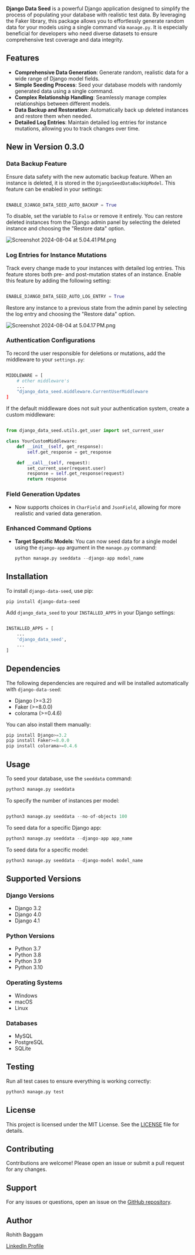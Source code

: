 **Django Data Seed** is a powerful Django application designed to simplify the process of populating your database with realistic test data. By leveraging the Faker library, this package allows you to effortlessly generate random data for your models using a single command via `manage.py`. It is especially beneficial for developers who need diverse datasets to ensure comprehensive test coverage and data integrity.

## Features

- **Comprehensive Data Generation**: Generate random, realistic data for a wide range of Django model fields.
- **Simple Seeding Process**: Seed your database models with randomly generated data using a single command.
- **Complex Relationship Handling**: Seamlessly manage complex relationships between different models.
- **Data Backup and Restoration**: Automatically back up deleted instances and restore them when needed.
- **Detailed Log Entries**: Maintain detailed log entries for instance mutations, allowing you to track changes over time.

## New in Version 0.3.0

### Data Backup Feature

Ensure data safety with the new automatic backup feature. When an instance is deleted, it is stored in the `DjangoSeedDataBackUpModel`. This feature can be enabled in your settings:

```python

ENABLE_DJANGO_DATA_SEED_AUTO_BACKUP = True
```

To disable, set the variable to `False` or remove it entirely. You can restore deleted instances from the Django admin panel by selecting the deleted instance and choosing the "Restore data" option.

![Screenshot 2024-08-04 at 5.04.41 PM.png](https://prod-files-secure.s3.us-west-2.amazonaws.com/1eec8b1f-b9a1-4749-9fb6-c138820ac100/1847f03c-b2af-4d20-8a82-6d5ac7351cf5/Screenshot_2024-08-04_at_5.04.41_PM.png)

### Log Entries for Instance Mutations

Track every change made to your instances with detailed log entries. This feature stores both pre- and post-mutation states of an instance. Enable this feature by adding the following setting:

```python

ENABLE_DJANGO_DATA_SEED_AUTO_LOG_ENTRY = True
```

Restore any instance to a previous state from the admin panel by selecting the log entry and choosing the "Restore data" option.

![Screenshot 2024-08-04 at 5.04.17 PM.png](https://prod-files-secure.s3.us-west-2.amazonaws.com/1eec8b1f-b9a1-4749-9fb6-c138820ac100/9a691703-e3a5-4972-85df-5a82011cab38/Screenshot_2024-08-04_at_5.04.17_PM.png)

### Authentication Configurations

To record the user responsible for deletions or mutations, add the middleware to your `settings.py`:

```python

MIDDLEWARE = [
    # other middleware's
    ...
    "django_data_seed.middleware.CurrentUserMiddleware
]

```

If the default middleware does not suit your authentication system, create a custom middleware:

```python

from django_data_seed.utils.get_user import set_current_user

class YourCustomMiddleware:
    def __init__(self, get_response):
        self.get_response = get_response

    def __call__(self, request):
        set_current_user(request.user)
        response = self.get_response(request)
        return response

```

### Field Generation Updates

- Now supports choices in `CharField` and `JsonField`, allowing for more realistic and varied data generation.

### Enhanced Command Options

- **Target Specific Models**: You can now seed data for a single model using the `django-app` argument in the `manage.py` command:
  ```python
  python manage.py seeddata --django-app model_name
  ```

## Installation

To install `django-data-seed`, use pip:

```bash
pip install django-data-seed
```

Add `django_data_seed` to your `INSTALLED_APPS` in your Django settings:

```python

INSTALLED_APPS = [
    ...
    'django_data_seed',
    ...
]
```

## Dependencies

The following dependencies are required and will be installed automatically with `django-data-seed`:

- Django (>=3.2)
- Faker (>=8.0.0)
- colorama (>=0.4.6)

You can also install them manually:

```python
pip install Django>=3.2
pip install Faker>=8.0.0
pip install colorama>=0.4.6
```

## Usage

To seed your database, use the `seeddata` command:

```python
python3 manage.py seeddata
```

To specify the number of instances per model:

```python

python3 manage.py seeddata --no-of-objects 100

```

To seed data for a specific Django app:

```python
python3 manage.py seeddata --django-app app_name
```

To seed data for a specific model:

```python
python3 manage.py seeddata --django-model model_name
```

## Supported Versions

### Django Versions

- Django 3.2
- Django 4.0
- Django 4.1

### Python Versions

- Python 3.7
- Python 3.8
- Python 3.9
- Python 3.10

### Operating Systems

- Windows
- macOS
- Linux

### Databases

- MySQL
- PostgreSQL
- SQLite

## Testing

Run all test cases to ensure everything is working correctly:

```python
python3 manage.py test
```

## License

This project is licensed under the MIT License. See the [LICENSE](https://github.com/rohith-baggam/django-data-seed/blob/main/LICENSE) file for details.

## Contributing

Contributions are welcome! Please open an issue or submit a pull request for any changes.

## Support

For any issues or questions, open an issue on the [GitHub repository](https://github.com/rohith-baggam/django-data-seed).

## Author

Rohith Baggam

[LinkedIn Profile](https://www.linkedin.com/in/rohith-raj-baggam/)
